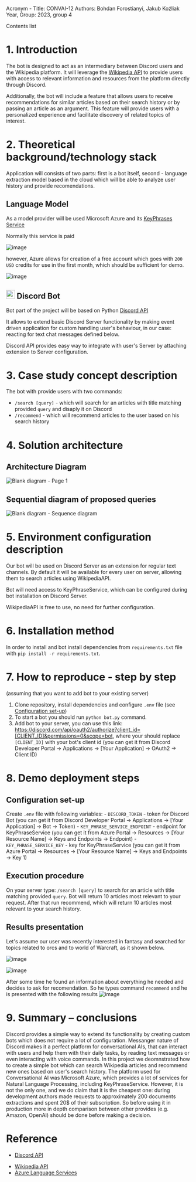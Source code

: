 Acronym - Title: CONVAI-12
Authors: Bohdan Forostianyi, Jakub Koźliak
Year, Group: 2023, group 4

Contents list

# 1. Introduction

The bot is designed to act as an intermediary between Discord users and the Wikipedia platform. It will leverage the [Wikipedia API](https://en.wikipedia.org/w/api.php?action=help&modules=query) to provide users with access to relevant information and resources from the platform directly through Discord.

Additionally, the bot will include a feature that allows users to receive recommendations for similar articles based on their search history or by passing an article as an argument. This feature will provide users with a personalized experience and facilitate discovery of related topics of interest.

# 2. Theoretical background/technology stack

Application will consists of two parts: first is a bot itself, second - language extraction model based in the cloud which will be able to analyze user history and provide recomendations.

## Language Model

As a model provider will be used Microsoft Azure and its [KeyPhrases Service](https://learn.microsoft.com/en-us/connectors/cognitiveservicestextanalytics/?context=%2Fazure%2Fcognitive-services%2Flanguage-service%2Fcontext%2Fcontext&fbclid=IwAR3jIeFY1hPbyTBLq55i17pqwRCWCPj4OO-mncsk-T7_4oPZ_WBOLEJQaBk#async-keyphrases-(2022-05-01))

Normally this service is paid

![image](https://user-images.githubusercontent.com/21079319/228912379-64e183f8-43bc-46ba-a30d-53a5b5334614.png)

however, Azure allows for creation of a free account which goes with `200 USD` credits for use in the first month, which should be sufficient for demo.

![image](https://user-images.githubusercontent.com/21079319/228914251-d13bb603-6a61-4e3a-989f-ea721ccc6184.png)

## <img src="https://theme.zdassets.com/theme_assets/678183/84b82d07b293907113d9d4dafd29bfa170bbf9b6.ico" width="24"> Discord Bot

Bot part of the project will be based on Python [Discord API](https://discord.com/developers/docs/intro)

It allows to extend basic Discord Server functionality by making event driven application for custom handling user's behaviour,
in our case: reacting for text chat messages defined below.

Discord API provides easy way to integrate with user's Server by attaching extension to Server configuration.

# 3. Case study concept description

The bot with provide users with two commands:

- `/search [query]` - which will search for an articles with title matching provided `query` and disaply it on Discord
- `/recommend` - which will recommend articles to the user based on his search history

# 4. Solution architecture

## Architecture Diagram

![Blank diagram - Page 1](https://user-images.githubusercontent.com/80708447/233092309-cc6e9dd9-95c2-474e-a23f-38cc9ea3b9a8.png)

## Sequential diagram of proposed queries

![Blank diagram - Sequence diagram](https://user-images.githubusercontent.com/80708447/233092448-af865d80-6597-4589-8c2c-c38e578fecd9.png)

# 5. Environment configuration description

Our bot will be used on Discord Server as an extension for regular text channels. By default it will be available for every user on server, allowing them to search articles using WikipediaAPI.

Bot will need access to KeyPhraseService, which can be configured during bot installation on Discord Server.

WikipediaAPI is free to use, no need for further configuration.

# 6. Installation method

In order to install and bot install dependencies from `requirements.txt` file with `pip install -r requirements.txt`.

# 7. How to reproduce - step by step

(assuming that you want to add bot to your existing server)

1. Clone repository, install dependencies and configure `.env` file (see [Configuration set-up](#configuration-set-up))
2. To start a bot you should run `python bot.py` command.
3. Add bot to your server, you can use this link: <https://discord.com/api/oauth2/authorize?client_id=[CLIENT_ID]&permissions=0&scope=bot>, where your should replace `[CLIENT_ID]` with your bot's client id (you can get it from Discord Developer Portal -> Applications -> [Your Application] -> OAuth2 -> Client ID)

# 8. Demo deployment steps

## Configuration set-up

Create `.env` file with following variables:
    - `DISCORD_TOKEN` - token for Discord Bot (you can get it from Discord Developer Portal -> Applications -> [Your Application] -> Bot -> Token)
    - `KEY_PHRASE_SERVICE_ENDPOINT` - endpoint for KeyPhraseService (you can get it from Azure Portal -> Resources -> [Your Resource Name] -> Keys and Endpoints -> Endpoint)
    - `KEY_PHRASE_SERVICE_KEY` - key for KeyPhraseService (you can get it from Azure Portal -> Resources -> [Your Resource Name] -> Keys and Endpoints -> Key 1)

## Execution procedure

On your server type: `/search [query]` to search for an article with title matching provided `query`.
Bot will return 10 articles most relevant to your request.
After that run recommend, which will return 10 articles most relevant to your search history.

## Results presentation
Let's assume our user was recently interested in fantasy and searched for topics related to orcs and to world of Warcraft, as it shown below.

![image](https://github.com/Qwebeck/conversational-ai/assets/21079319/84b5f224-4b93-49d3-97b5-e776bb874d4b)
 
![image](https://github.com/Qwebeck/conversational-ai/assets/21079319/953b81ba-e6bc-4353-ad6d-5f9e39f8f853)


After some time he found an information about everything he needed and decides to ask for recomendation.
So he types command `recommend` and he is presented with the following results
![image](https://github.com/Qwebeck/conversational-ai/assets/21079319/6bffafa1-3345-4bc0-a2f5-42e41aacf6ef)



# 9. Summary – conclusions

Discord provides a simple way to extend its functionality by creating custom bots which does not require a lot of configuration. Messanger nature of Discord makes it a perfect platform for conversational AIs, that can interact with users and help them with their daily tasks, by reading text messages or even interacting with voice commands.
In this project we deomnstrated how to create a simple bot which can search Wikipedia articles and recommend new ones based on user's search history.
The platform used for Conversational AI was Microsoft Azure, which provides a lot of services for Natural Language Processing, including KeyPhraseService.
However, it is not the only one, and we do claim that it is the cheapest one: during development authors made requests to approximately 200 documents extractions and spent 20$ of their subscription.
So before using it in production more in depth comparison between other provides (e.g. Amazon, OpenAI) should be done before making a decision.

# Reference

* [Discord API](https://discord.com/developers/docs/intro)
- [Wikipedia API](https://en.wikipedia.org/w/api.php?action=help&modules=query)
- [Azure Language Services](https://learn.microsoft.com/en-us/connectors/cognitiveservicestextanalytics)
